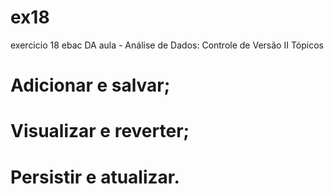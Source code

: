 # ex18
exercicio 18 ebac DA
aula - Análise de Dados: Controle de Versão II
Tópicos
# Adicionar e salvar;
# Visualizar e reverter;
# Persistir e atualizar.
